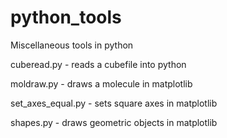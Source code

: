 # python_tools

Miscellaneous tools in python

cuberead.py - reads a cubefile into python

moldraw.py  - draws a molecule in matplotlib

set_axes_equal.py - sets square axes in matplotlib

shapes.py   - draws geometric objects in matplotlib
